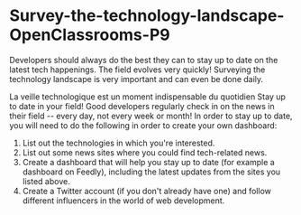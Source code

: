 # Survey-the-technology-landscape-OpenClassrooms-P9

Developers should always do the best they can to stay up to date on the latest tech happenings. The field evolves very quickly! Surveying the technology landscape is very important and can even be done daily.

La veille technologique est un moment indispensable du quotidien
Stay up to date in your field!
Good developers regularly check in on the news in their field -- every day, not every week or month! In order to stay up to date, you will need to do the following in order to create your own dashboard: 

1. List out the technologies in which you're interested.
2. List out some news sites where you could find tech-related news.
3. Create a dashboard that will help you stay up to date (for example a dashboard on Feedly), including the latest updates from the sites you listed above. 
4. Create a Twitter account (if you don't already have one) and follow different influencers in the world of web development.
